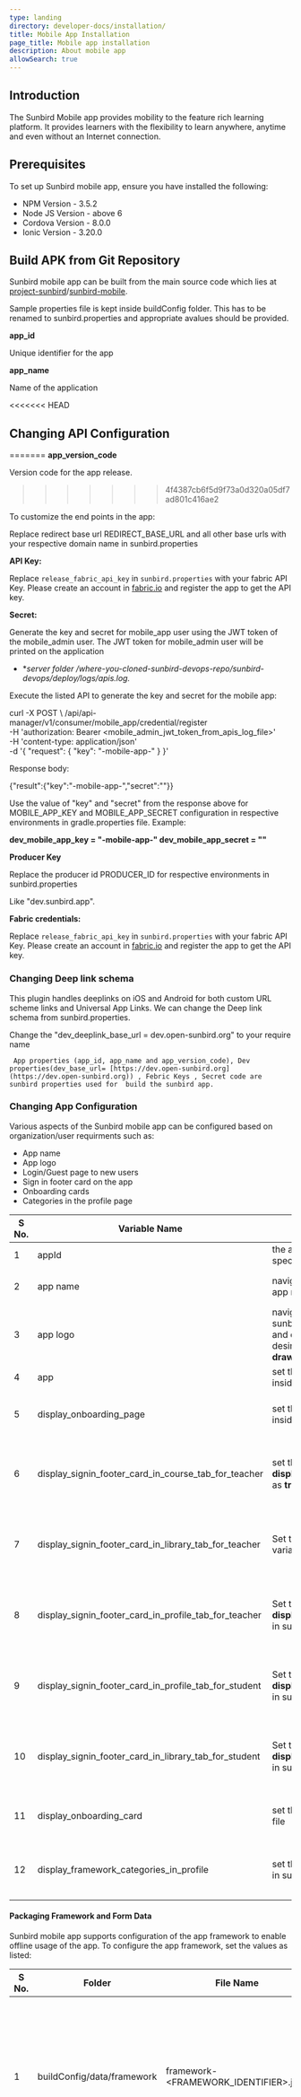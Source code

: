 ```yaml
---
type: landing
directory: developer-docs/installation/
title: Mobile App Installation
page_title: Mobile app installation
description: About mobile app
allowSearch: true
---
```

## Introduction

The Sunbird Mobile app provides mobility to the feature rich learning platform. It provides learners with the flexibility to learn anywhere, anytime and even without an Internet connection. 

## Prerequisites

To set up Sunbird mobile app, ensure you have installed the following:

* NPM Version - 3.5.2
* Node JS Version - above 6
* Cordova Version - 8.0.0
* Ionic Version - 3.20.0

## Build APK from Git Repository
Sunbird mobile app can be built from the main source code which lies at [project-sunbird](https://github.com/project-sunbird)/[sunbird-mobile](https://github.com/project-sunbird/sunbird-mobile).

Sample properties file is kept inside buildConfig folder. This has to be renamed to sunbird.properties and appropriate avalues should be provided.

**app_id**

Unique identifier for the app
	
**app_name**

Name of the application

<<<<<<< HEAD
## Changing API Configuration
=======
**app_version_code**
	
Version code for the app release.
>>>>>>> 4f4387cb6f5d9f73a0d320a05df7ad801c416ae2

To customize the end points in the app:

Replace redirect base url REDIRECT_BASE_URL and all other base urls with your respective domain name in sunbird.properties

**API Key:**

   Replace `release_fabric_api_key` in `sunbird.properties` with your fabric API Key. Please create an account in [fabric.io](https://get.fabric.io/) and register the app to get the API key.

**Secret:**

Generate the key and secret for mobile_app user using the JWT token of the mobile_admin user. The JWT token for mobile_admin user will be printed on the application

* **server folder /where-you-cloned-sunbird-devops-repo/sunbird-devops/deploy/logs/apis.log.*


Execute the listed API to generate the key and secret for the mobile app:

  curl -X POST \   <your-sunbird-base-url>/api/api-manager/v1/consumer/mobile_app/credential/register \
       -H 'authorization: Bearer <mobile_admin_jwt_token_from_apis_log_file>' \
       -H 'content-type: application/json' \
       -d '{
       "request": {
         "key": "<implementation-name>-mobile-app-<version-number>"
       }
     }'

Response body: 

{"result":{"key":"<implementation-name>-mobile-app-<version-number>","secret":"<secret>"}} 

Use the value of "key" and "secret" from the response above for MOBILE_APP_KEY and MOBILE_APP_SECRET configuration in respective environments in gradle.properties file. Example:

**dev_mobile_app_key = "<implementation-name>-mobile-app-<version-number>"
dev_mobile_app_secret = "<secret>"**

**Producer Key**

Replace the producer id PRODUCER_ID for respective environments in sunbird.properties 

Like "dev.sunbird.app".

**Fabric credentials:**

Replace `release_fabric_api_key` in `sunbird.properties` with your fabric API Key. Please create an account in [fabric.io](https://get.fabric.io/) and register the app to get the API key.

### Changing Deep link schema

This plugin handles deeplinks on iOS and Android for both custom URL scheme links and Universal App Links. We can change the Deep link schema from sunbird.properties.

Change the   "dev_deeplink_base_url = dev.open-sunbird.org" to your require name


     App properties (app_id, app_name and app_version_code), Dev properties(dev_base_url= [https://dev.open-sunbird.org](https://dev.open-sunbird.org)) , Febric Keys , Secret code are sunbird properties used for  build the sunbird app.

### Changing App Configuration

Various aspects of the Sunbird mobile app can be configured based on organization/user requirments such as:

* App name
* App logo
* Login/Guest page to new users
* Sign in footer card on the app
* Onboarding cards
* Categories in the profile page 


| S No. | Variable Name | Description | Purpose | Default Value
|-------|---------------|--------------|--------|--------------
| 1 | appId | the app id in sunbird-mobile/config.xml with implementation specific application ID | To change the app ID | appId: "org.sunbird.app"
| 2 | app name | navigate to sunbird-mobile/config.xml and enter the required app name | To change the app name | 
| 3 | app logo | navigate to sunbird-mobile/resources/android/icon and sunbird-mobile/resources/android/splash. In all the mipmap and drawable folders, replace ic_launcher.png image with your desired logo. The logo name should exactly match the text **drawable-ldpi-icon.png** | To change the app logo |
| 4 | app | set the configuration variable inside the <b>sunbird-mobile repo</b> inside <b>buildConfig</b> folder | | 
| 5 | display_onboarding_page | set the configuration variable inside the <b>sunbird-mobile repo</b> inside <b>buildConfig</b> folder | to display the onboarding page | false
| 6 | display_signin_footer_card_in_course_tab_for_teacher | set the <b>display_signin_footer_card_in_course_tab_for_teacher</b>variable as <b>true</b> in sunbird.properties file | to show the sign-in footer in the course tab for teachers | false
| 7 | display_signin_footer_card_in_library_tab_for_teacher | Set the <b>display_signin_footer_card_in_library_tab_for_teacher</b> variable <b>true</b> in sunbird.properties file | to show the sign-in footer in the library tab for teachers | false
| 8 | display_signin_footer_card_in_profile_tab_for_teacher | Set the <b>display_signin_footer_card_in_profile_tab_for_teacher</b>as <b>true</b> in sunbird.properties file | to show the sign-in footer in the profile tab for teachers | false
| 9 | display_signin_footer_card_in_profile_tab_for_student | Set the <b>display_signin_footer_card_in_profile_tab_for_student</b>as <b>true</b> in sunbird.properties file | to show the sign-in footer in the profile tab for students | false
| 10 | display_signin_footer_card_in_library_tab_for_student | Set the <b>display_signin_footer_card_in_library_tab_for_student</b>as <b>true</b> in sunbird.properties file | to show the sign-in footer in the profile tab for students | false
| 11 | display_onboarding_card | set the display__onboarding_cards as true in sunbird.properties file | to display the guest/login page | false
| 12 | display_framework_categories_in_profile | set the display_framework_categories_in_profile variable as true in sunbird.properties file | to display categories in the guest/login page | false

#### Packaging Framework and Form Data
Sunbird mobile app supports configuration of the app framework to enable offline usage of the app. To configure the app framework, set the values as listed:

| S No. | Folder | File Name |  Purpose 
|-------|--------|-----------|-------------
| 1 | buildConfig/data/framework | framework-<FRAMEWORK_IDENTIFIER>.json | To package the channel for the respective framework. Same framework must be listed in the onboarding form API
| 2 | buildConfig/data/channel | channel-<CHANNEL_IDENTIFIER>.json | To package the channel. Default framework must be same as the packaged framework for respective channel
| 3 | buildConfig/data/form | syllabus.json | To onboard form API
| 4 | buildConfig/data/form | pageassemble_course_filter.json | Page assemble filter for course
| 5 | buildConfig/data/form | pageassemble_library_filter.json | Page assemble filter for library


# Detail Adoption

### Sunbird-mobile

--Sunbird is an open source, configurable, extendable, modular learning management platform architected for scale and designed to support multiple teaching and learning solutions supporting multiple languages and available for online and offline use

--**Clone the sunbird-mobile repo using the following command: **

$ git clone [https://github.com/project-sunbird/sunbird-mobile.git](https://github.com/project-sunbird/sunbird-mobile.git).

-go to project folder and run **npm i**

**-**run** ionic cordova platform add android**

### Genie-sdk-wrapper

-- This repository contains common services, and global UI pages, required in an app. The services internally call to the cordova plugins. Mainly all the http and database related API goes through this npm module.

Now Steps to generate local node module-

**--Clone the sunbird-mobile repo using the following command: **

$ *git clone [https://github.com/project-sunbird/genie-sdk-wrapper.gi*t](https://github.com/project-sunbird/genie-sdk-wrapper.git)

$ *npm i*

$ *npm run build*

$ *npm pack** path to this folder

### Cordova-plugin-genie-sdk

This is a cordova plugin for android. Basically it exposed some API’s that internally calls to the genie services.

**Install this plugin in Sunbird-mobile with following command:**

$ ionic cordova plugin add *[https://github.com/project-sunbird/cordova-plugin-genie-sdk.gi*t](https://github.com/project-sunbird/cordova-plugin-genie-sdk.git)

### Cordova-plugin-sunbirdsplash

-This plugin displays and hides a splash screen during application launch. 

**You can change the splash screen and splash image**, by going to sunbird-mobile/resources/android/splash update the **drawable-ldpi-splash.png**

to your required splash.png file and sunbird-mobile/resources/android/icon update **drawable-ldpi-icon.png **to your required **icon.png file ** in resource folder and  run **ionic cordova run android** and it will generate the resource files for this platform and splash image and splash screen automatically changed and also add in config.xml file.

**App Name **is in **sunbird.properties** you can change the app name update             *app_name = Sunbird* to Your require name

**Install this plugin in Sunbird-mobile with following command:**

$ ionic Cordova plugin add [https://github.com/project-sunbird/cordova-plugin-sunbirdsplash.git](https://github.com/project-sunbird/cordova-plugin-sunbirdsplash.git)

It will be installed along with other npm packages.

### Cordova-plugin-geniecanvas

On clicking on the course material links, the course content is displayed in the inbuilt content player.

**Install this plugin in Sunbird-mobile with following command:**

$ ionic cordova plugin add [https://github.com/project-sunbird/cordova-plugin-geniecanvas.git](https://github.com/project-sunbird/cordova-plugin-geniecanvas.git)

### Cordova-plugin-qr-scanner

This is a custom cordova plugin for the QR scanner.

**Install this plugin in Sunbird-mobile with following command:**

$ ionic cordova plugin add [https://github.com/project-sunbird/cordova-plugin-qr-scanner.git](https://github.com/project-sunbird/cordova-plugin-qr-scanner.git)

### It will be installed along with other npm packages.

### Putting it all together

  1.Create one workspace  (i.e Folder Hierarchy ) and Clone above mentioned Git Repositories into that. 

  2.Then perform all the steps mentioned above for each cloned repository.

  3.Open terminal and change the directory to "sunbird-mobile" 

  4.Add one device to the system.

  5.Lastly, run the command- **$ ionic cordova run android**

If everything goes well, application will be installed into the device.

    

.
